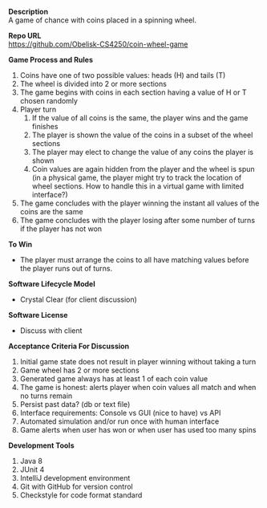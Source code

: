 **Description** <br />
A game of chance with coins placed in a spinning wheel.


**Repo URL** <br />
https://github.com/Obelisk-CS4250/coin-wheel-game


**Game Process and Rules**
1. Coins have one of two possible values: heads (H) and tails (T)
1. The wheel is divided into 2 or more sections
1. The game begins with coins in each section having a value of H or T chosen randomly
1. Player turn
   1. If the value of all coins is the same, the player wins and the game finishes
   1. The player is shown the value of the coins in a subset of the wheel sections
   1. The player may elect to change the value of any coins the player is shown
   1. Coin values are again hidden from the player and the wheel is spun (in a physical game, the player might try to track the location of wheel sections. How to handle this in a virtual game with limited interface?)
1. The game concludes with the player winning the instant all values of the coins are the same
1. The game concludes with the player losing after some number of turns if the player has not won


**To Win**
- The player must arrange the coins to all have matching values before the player runs out of turns.


**Software Lifecycle Model** <br />
- Crystal Clear (for client discussion)


**Software License** <br />
- Discuss with client


**Acceptance Criteria For Discussion** <br />
1. Initial game state does not result in player winning without taking a turn
1. Game wheel has 2 or more sections
1. Generated game always has at least 1 of each coin value
1. The game is honest: alerts player when coin values all match and when no turns remain
1. Persist past data? (db or text file)
1. Interface requirements: Console vs GUI (nice to have) vs API
1. Automated simulation and/or run once with human interface
1. Game alerts when user has won or when user has used too many spins


**Development Tools**
1. Java 8
1. JUnit 4
1. IntelliJ development environment
1. Git with GitHub for version control
1. Checkstyle for code format standard

